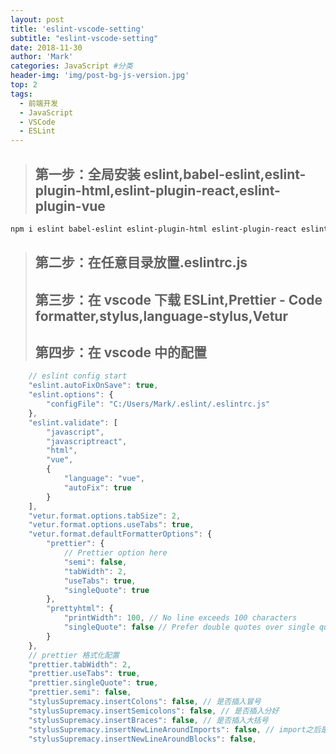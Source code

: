 ```yaml
---
layout: post
title: 'eslint-vscode-setting'
subtitle: "eslint-vscode-setting"
date: 2018-11-30
author: 'Mark'
categories: JavaScript #分类
header-img: 'img/post-bg-js-version.jpg'
top: 2
tags:
  - 前端开发
  - JavaScript
  - VSCode
  - ESLint
---
```

> ## 第一步：全局安装 eslint,babel-eslint,eslint-plugin-html,eslint-plugin-react,eslint-plugin-vue

```bash
npm i eslint babel-eslint eslint-plugin-html eslint-plugin-react eslint-plugin-vue -g
```
<!-- more -->
> ## 第二步：在任意目录放置.eslintrc.js
>
> ## 第三步：在 vscode 下载 ESLint,Prettier - Code formatter,stylus,language-stylus,Vetur
>
> ## 第四步：在 vscode 中的配置

```javascript
	// eslint config start
	"eslint.autoFixOnSave": true,
	"eslint.options": {
		"configFile": "C:/Users/Mark/.eslint/.eslintrc.js"
	},
	"eslint.validate": [
		"javascript",
		"javascriptreact",
		"html",
		"vue",
		{
			"language": "vue",
			"autoFix": true
		}
	],
	"vetur.format.options.tabSize": 2,
	"vetur.format.options.useTabs": true,
	"vetur.format.defaultFormatterOptions": {
		"prettier": {
			// Prettier option here
			"semi": false,
			"tabWidth": 2,
			"useTabs": true,
			"singleQuote": true
		},
		"prettyhtml": {
			"printWidth": 100, // No line exceeds 100 characters
			"singleQuote": false // Prefer double quotes over single quotes
		}
	},
	// prettier 格式化配置
	"prettier.tabWidth": 2,
	"prettier.useTabs": true,
	"prettier.singleQuote": true,
	"prettier.semi": false,
	"stylusSupremacy.insertColons": false, // 是否插入冒号
	"stylusSupremacy.insertSemicolons": false, // 是否插入分好
	"stylusSupremacy.insertBraces": false, // 是否插入大括号
	"stylusSupremacy.insertNewLineAroundImports": false, // import之后是否换行
	"stylusSupremacy.insertNewLineAroundBlocks": false,
```
